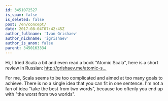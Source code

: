 ```yaml
---
id: 3451072527
is_spam: false
is_deleted: false
post: /en/concept/
date: 2017-08-04T07:42:45Z
author_fullname: 'Ivan Grishaev'
author_nickname: 'igrishaev'
author_is_anon: false
parent: 3450163334
---
```


<p>Hi, I tried Scala a bit and even read a book "Atomic Scala", here is a short review in Russian: <a href="http://grishaev.me/atomic-scala" rel="nofollow noopener" title="http://grishaev.me/atomic-scala">http://grishaev.me/atomic-s...</a></p><p>For me, Scala seems to be too complicated and aimed at too many goals to achieve. There is no a single idea that you can fit in one sentence. I'm not a fan of idea "take the best from two words", because too oftenly you end up with "the worst from two worlds".</p>
